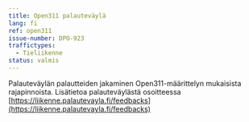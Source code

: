 ```yaml
---
title: Open311 palauteväylä
lang: fi
ref: open311
issue-number: DPO-923
traffictypes:
  - Tieliikenne
status: valmis
---
```


Palauteväylän palautteiden jakaminen Open311-määrittelyn mukaisista rajapinnoista.  Lisätietoa palauteväylästä osoitteessa [https://liikenne.palautevayla.fi/feedbacks](https://liikenne.palautevayla.fi/feedbacks)
